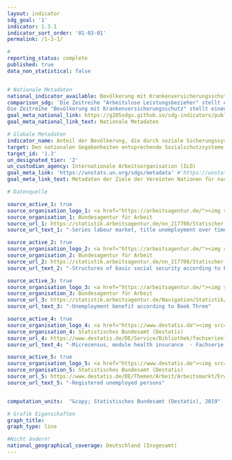 ```yaml
---
layout: indicator
sdg_goal: '1'
indicator: 1.3.1
indicator_sort_order: '01-03-01'
permalink: /1-3-1/

#
reporting_status: complete
published: true
data_non_statistical: false


# Nationale Metadaten
national_indicator_available: Bevölkerung mit Krankenversicherungsschutz <br> Arbeitslose Leistungsbezieher
comparison_sdg: 'Die Zeitreihe "Arbeitslose Leistungsbezieher" stellt einen zusätzlichen Indikator dar und entspricht nicht der internationalen Metadatenbeschreibung.
Die Zeitreihe "Bevölkerung mit Krankenversicherungsschutz" stellt einen zusätzlichen Indikatoren dar.'
goal_meta_national_link: https://g205sdgs.github.io/sdg-indicators/public/MetaDe/1.3.1.pdf
goal_meta_national_link_text: Nationale Metadaten

# Globale Metadaten
indicator_name: Anteil der Bevölkerung, die durch soziale Sicherungssysteme abgesichert ist, nach Geschlecht, untergliedert nach Kindern, Arbeitslosen, älteren Personen, Menschen mit Behinderungen, Schwangeren, Neugeborenen, Opfern von Arbeitsunfällen sowie Armen und Schwachen
target: Den nationalen Gegebenheiten entsprechende Sozialschutzsysteme und -maßnahmen für alle umsetzen, einschließlich eines Basisschutzes, und bis 2030 eine breite Versorgung der Armen und Schwachen erreichen
target_id: '1.3'
un_designated_tier: '2'
un_custodian_agency: Internationale Arbeitsorganisation (ILO)
goal_meta_link: 'https://unstats.un.org/sdgs/metadata' #'https://unstats.un.org/sdgs/metadata/files/Metadata-01-03-01a.pdf'
goal_meta_link_text: Metadaten der Ziele der Vereinten Nationen für nachhaltige Entwicklung

# Datenquelle

source_active_1: true
source_organisation_logo_1: <a href="https://arbeitsagentur.de/"><img src="https://g205sdgs.github.io/sdg-indicators/public/logos/ba.png" alt="Logo" /></a>
source_organisation_1: Bundesagentur für Arbeit
source_url_1: https://statistik.arbeitsagentur.de/nn_217700/Statischer-Content/Rubriken/Arbeitslose-und-gemeldetes-Stellenangebot/Arbeitslose/Arbeitslosigkeit-in-Deutschland-seit-1950-Monats-Jahreszahlen.html
source_url_text_1: "-Series labour market, title unemployment over time, table 2.6.1"

source_active_2: true
source_organisation_logo_2: <a href="https://arbeitsagentur.de/"><img src="https://g205sdgs.github.io/sdg-indicators/public/logos/ba.png" alt="Logo Bundesagentur für Arbeit" /></a>
source_organisation_2: Bundesagentur für Arbeit
source_url_2: https://statistik.arbeitsagentur.de/nn_217700/Statischer-Content/Rubriken/Grundsicherung-fuer-Arbeitsuchende-SGBII/Ueberblick/Zeitreihe-zu-Strukturen-der-Bedarfsgemeinschaften-Leistungsempfaenger.html
source_url_text_2: "-Structures of basic social security according to Book Two"

source_active_3: true
source_organisation_logo_3: <a href="https://arbeitsagentur.de/"><img src="https://g205sdgs.github.io/sdg-indicators/public/logos/ba.png" alt="Logo Bundesagentur für Arbeit" /></a>
source_organisation_3: Bundesagentur für Arbeit
source_url_3: https://statistik.arbeitsagentur.de/Navigation/Statistik/Statistik-nach-Themen/Lohnersatzleistungen-SGBIII/Arbeitslosengeld/Arbeitslosengeld-Nav.html
source_url_text_3: "-Unemployment benefit according to Book Three"

source_active_4: true
source_organisation_logo_4: <a href="https://www.destatis.de"><img src="https://g205sdgs.github.io/sdg-indicators/public/logos/destatis.png" alt="Logo Destatis" /></a>
source_organisation_4: Statistisches Bundesamt (Destatis)
source_url_4: https://www.destatis.de/DE/Service/Bibliothek/fachserienliste-artikel.html
source_url_text_4: "-Microcensus, module health insurance  - Fachserie 13, Reihe 1.1"

source_active_5: true
source_organisation_logo_5: <a href="https://www.destatis.de"><img src="https://g205sdgs.github.io/sdg-indicators/public/logos/destatis.png" alt="Logo Destatis" /></a>
source_organisation_5: Statistisches Bundesamt (Destatis)
source_url_5: https://www.destatis.de/DE/Themen/Arbeit/Arbeitsmarkt/Erwerbslosigkeit/_inhalt.html
source_url_text_5: "-Registered unemployed persons"


computation_units:  "&copy; Statistisches Bundesamt (Destatis), 2019"

# Grafik Eigenschaften
graph_title:
graph_type: line

#Nicht ändern!
national_geographical_coverage: Deutschland (Insgesamt)
---
```

